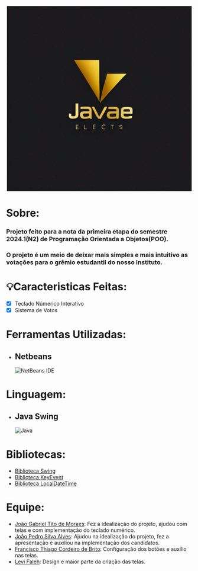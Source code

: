 <div align ="center">
  <img src="https://github.com/JavaElects/PROJETO_POO_URNA/blob/main/Progama/Urna/src/br/edu/images/Logo.png" width = "500px"/>
  </div>

# Sobre:
  
<h3>
  Projeto feito para a nota da primeira etapa do semestre 2024.1(N2) de Programação Orientada a Objetos(POO).
  </h3>
  
<h3>
  O projeto é um meio de deixar mais simples e mais intuitivo as votações para o grêmio estudantil do nosso Instituto.
  </h3>

  # 💡Caracteristicas Feitas:

* [x] Teclado Númerico Interativo
* [x] Sistema de Votos

# Ferramentas Utilizadas:
  
  * ## Netbeans
     ![NetBeans IDE](https://img.shields.io/badge/NetBeansIDE-1B6AC6.svg?style=for-the-badge&logo=apache-netbeans-ide&logoColor=white)

# Linguagem:

* ## Java Swing
   ![Java](https://img.shields.io/badge/java-%23ED8B00.svg?style=for-the-badge&logo=openjdk&logoColor=white)

# Bibliotecas: 
- [Biblioteca Swing](https://homepages.dcc.ufmg.br/~fsantos/ECOi06/aulaSwingSWT.pdf)
- [Biblioteca KeyEvent](https://docs.oracle.com/javase/8/docs/api/java/awt/event/KeyEvent.html)
- [Biblioteca LocalDateTime](https://docs.oracle.com/javase/8/docs/api/java/time/LocalDateTime.html)

# Equipe:
- [João Gabriel Tito de Moraes](https://github.com/JaoTitow):
  Fez a idealização do projeto, ajudou com telas e com implementação do teclado numérico.
- [João Pedro Silva Alves](https://github.com/joaopedrosilva23):
  Ajudou na idealização do projeto, fez a apresentação e auxiliou na implementação dos candidatos.
- [Francisco Thiago Cordeiro de Brito](https://github.com/thhiago09):
  Configuração dos botões e auxílio nas telas.
- [Levi Faleh](https://github.com/LeviFaleh):
  Design e maior parte da criação das telas.
